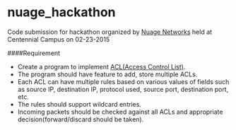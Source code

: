 # nuage_hackathon
Code submission for hackathon organized by [Nuage Networks](http://www.nuagenetworks.net/) held at Centennial Campus on 02-23-2015

####Requirement
* Create a program to implement [ACL(Access Control List)](http://en.wikipedia.org/wiki/Access_control_list).
* The program should have feature to add, store multiple ACLs.
* Each ACL can have multiple rules based on various values of fields such as source IP, destination IP, protocol used, source port, destination port, etc.
* The rules should support wildcard entries.
* Incoming packets should be checked against all ACLs and appropriate decision(forward/discard should be taken).